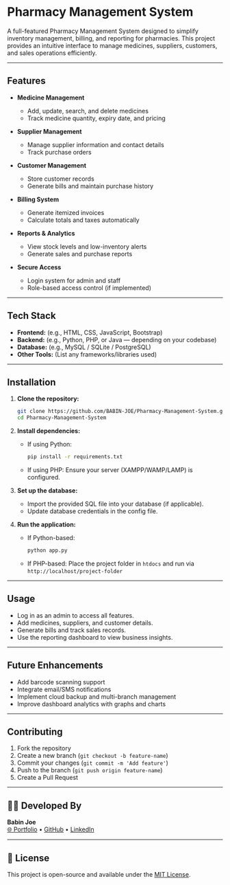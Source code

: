 # Pharmacy Management System

A full-featured Pharmacy Management System designed to simplify inventory management, billing, and reporting for pharmacies. This project provides an intuitive interface to manage medicines, suppliers, customers, and sales operations efficiently.

---

## Features

- **Medicine Management**
  - Add, update, search, and delete medicines
  - Track medicine quantity, expiry date, and pricing

- **Supplier Management**
  - Manage supplier information and contact details
  - Track purchase orders

- **Customer Management**
  - Store customer records
  - Generate bills and maintain purchase history

- **Billing System**
  - Generate itemized invoices
  - Calculate totals and taxes automatically

- **Reports & Analytics**
  - View stock levels and low-inventory alerts
  - Generate sales and purchase reports

- **Secure Access**
  - Login system for admin and staff
  - Role-based access control (if implemented)

---

## Tech Stack

- **Frontend:** (e.g., HTML, CSS, JavaScript, Bootstrap)
- **Backend:** (e.g., Python, PHP, or Java — depending on your codebase)
- **Database:** (e.g., MySQL / SQLite / PostgreSQL)
- **Other Tools:** (List any frameworks/libraries used)

---

## Installation

1. **Clone the repository:**
   ```bash
   git clone https://github.com/BABIN-JOE/Pharmacy-Management-System.git
   cd Pharmacy-Management-System
   ```

2. **Install dependencies:**
   - If using Python:
     ```bash
     pip install -r requirements.txt
     ```
   - If using PHP: Ensure your server (XAMPP/WAMP/LAMP) is configured.

3. **Set up the database:**
   - Import the provided SQL file into your database (if applicable).
   - Update database credentials in the config file.

4. **Run the application:**
   - If Python-based:
     ```bash
     python app.py
     ```
   - If PHP-based:
     Place the project folder in `htdocs` and run via `http://localhost/project-folder`

---

## Usage

- Log in as an admin to access all features.
- Add medicines, suppliers, and customer details.
- Generate bills and track sales records.
- Use the reporting dashboard to view business insights.

---

## Future Enhancements

- Add barcode scanning support
- Integrate email/SMS notifications
- Implement cloud backup and multi-branch management
- Improve dashboard analytics with graphs and charts

---

## Contributing

1. Fork the repository
2. Create a new branch (`git checkout -b feature-name`)
3. Commit your changes (`git commit -m 'Add feature'`)
4. Push to the branch (`git push origin feature-name`)
5. Create a Pull Request

---

## 🧑‍💻 Developed By

**Babin Joe**  
[🌐 Portfolio](https://babin-joe.vercel.app) • [GitHub](https://github.com/BABIN-JOE) • [LinkedIn](https://www.linkedin.com/in/babin-joe)

---

## 📄 License

This project is open-source and available under the [MIT License](LICENSE).
